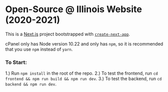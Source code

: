 # Open-Source @ Illinois Website (2020-2021)

This is a [Next.js](https://nextjs.org/) project bootstrapped with [`create-next-app`](https://github.com/vercel/next.js/tree/canary/packages/create-next-app).

cPanel only has Node version 10.22 and only has `npm`, so it is recommended that you use `npm` instead of `yarn`.

### To Start:

1.) Run `npm install` in the root of the repo.
2.) To test the frontend, run `cd frontend && npm run build && npm run dev`.
3.) To test the backend, run `cd backend && npm run dev`.
